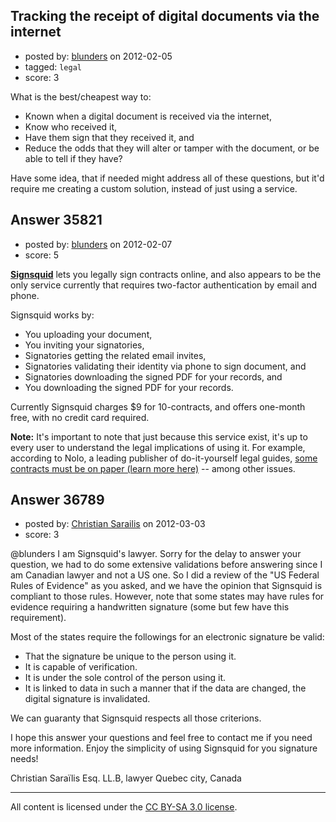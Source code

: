 ## Tracking the receipt of digital documents via the internet

- posted by: [blunders](https://stackexchange.com/users/-1/4764-blunders) on 2012-02-05
- tagged: `legal`
- score: 3

What is the best/cheapest way to: 

 - Known when a digital document is received via the internet,
 - Know who received it,
 - Have them sign that they received it, and
 - Reduce the odds that they will alter or tamper with the document, or be able to tell if they have?

Have some idea, that if needed might address all of these questions, but it'd require me creating a custom solution, instead of just using a service.


## Answer 35821

- posted by: [blunders](https://stackexchange.com/users/-1/4764-blunders) on 2012-02-07
- score: 5

<p><strong><a href="https://signsquid.com/" rel="nofollow">Signsquid</a></strong> lets you legally sign contracts online, and also appears to be the only service currently that requires two-factor authentication by email and phone.</p>

<p>Signsquid works by:</p>

<ul>
<li>You uploading your document,</li>
<li>You inviting your signatories,</li>
<li>Signatories getting the related email invites,</li>
<li>Signatories validating their identity via phone to sign document, and</li>
<li>Signatories downloading the signed PDF for your records, and</li>
<li>You downloading the signed PDF for your records.</li>
</ul>

<p>Currently Signsquid charges $9 for 10-contracts, and offers one-month free, with no credit card required.</p>

<p><strong>Note:</strong> It's important to note that just because this service exist, it's up to every user to understand the legal implications of using it. For example, according to Nolo, a leading publisher of do-it-yourself legal guides, <a href="http://www.nolo.com/legal-encyclopedia/electronic-signatures-online-contracts-29495.html" rel="nofollow">some contracts must be on paper (learn more here)</a> -- among other issues.</p>



## Answer 36789

- posted by: [Christian Sarailis](https://stackexchange.com/users/-1/16740-christian-sarailis) on 2012-03-03
- score: 3

@blunders I am Signsquid's lawyer. Sorry for the delay to answer your question, we had to do some extensive validations before answering since I am Canadian lawyer and not a US one. So I did a review of the "US Federal Rules of Evidence" as you asked, and we have the opinion that Signsquid is compliant to those rules. However, note that some states may have rules for evidence requiring a handwritten signature (some but few have this requirement).

Most of the states require the followings for an electronic signature be valid:
- That the signature be unique to the person using it.
- It is capable of verification.
- It is under the sole control of the person using it.
- It is linked to data in such a manner that if the data are changed, the digital signature is invalidated.

We can guaranty that Signsquid respects all those criterions.

I hope this answer your questions and feel free to contact me if you need more information.
Enjoy the simplicity of using Signsquid for you signature needs!

Christian Saraïlis Esq. LL.B, lawyer
Quebec city, Canada



---

All content is licensed under the [CC BY-SA 3.0 license](https://creativecommons.org/licenses/by-sa/3.0/).
